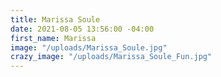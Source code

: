 ```yaml
---
title: Marissa Soule
date: 2021-08-05 13:56:00 -04:00
first_name: Marissa
image: "/uploads/Marissa_Soule.jpg"
crazy_image: "/uploads/Marissa_Soule_Fun.jpg"
---
```


